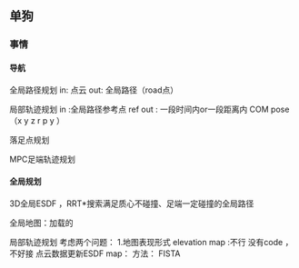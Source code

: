 ## 单狗

### 事情

#### 导航

全局路径规划  in: 点云  out: 全局路径（road点）

局部轨迹规划   in :全局路径参考点 ref out : 一段时间内or一段距离内 COM pose（x y z r p y ）

落足点规划

MPC足端轨迹规划

#### 全局规划

3D全局ESDF ，RRT*搜索满足质心不碰撞、足端一定碰撞的全局路径

全局地图：加载的

局部轨迹规划
考虑两个问题：
1.地图表现形式
elevation map :不行 没有code ，不好接
点云数据更新ESDF map：
方法：
FISTA
